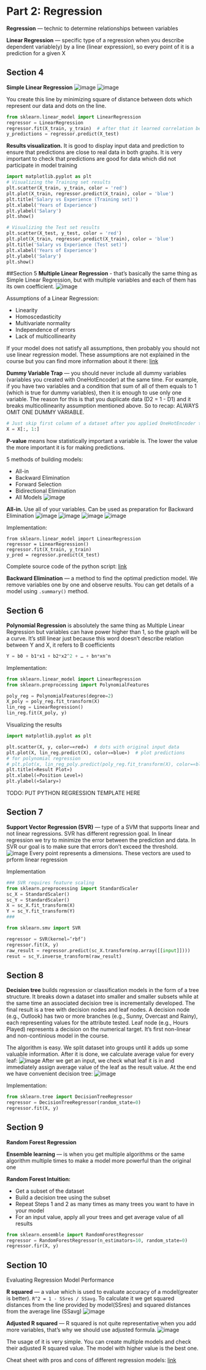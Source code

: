 # Part 2: Regression

**Regression**  — technic to determine relationships between variables

**Linear Regression**  —  specific type of a regression when you describe dependent variable(y) by a line (linear expression), so every point of it is a prediction for a given X

## Section 4
**Simple Linear Regression**
![image](images/2.png)
![image](images/3.png)

You create this line by minimizing square of distance between dots which represent our data and dots on the line.
```python
from sklearn.linear_model import LinearRegression
regressor = LinearRegression
regressor.fit(X_train, y_train)  # after that it learned correlation between X and y
y_predictions = regressor.predict(X_test)
```

**Results visualization.** It is good to display input data and prediction to ensure that predictions are close to
real data in both graphs. It is very important to check that predictions are good for data which did not
participate in model training
```python
import matplotlib.pyplot as plt
# Visualizing the Training set results
plt.scatter(X_train, y_train, color = 'red')
plt.plot(X_train, regressor.predict(X_train), color = 'blue')
plt.title('Salary vs Experience (Training set)')
plt.xlabel('Years of Experience')
plt.ylabel('Salary')
plt.show()

# Visualizing the Test set results
plt.scatter(X_test, y_test, color = 'red')
plt.plot(X_train, regressor.predict(X_train), color = 'blue')
plt.title('Salary vs Experience (Test set)')
plt.xlabel('Years of Experience')
plt.ylabel('Salary')
plt.show()
```


##Section 5
**Multiple Linear Regression**  -  that’s basically the same thing as Simple Linear Regression, but with multiple variables and each of them has its own coefficient.
![image](images/4.png)

Assumptions of a Linear Regression: 
* Linearity
* Homoscedasticity
* Multivariate normality
* Independence of errors
* Lack of multicollinearity

If your model does not satisfy all assumptions, then probably you should not use linear regression model.
These assumptions are not explained in the course but you can find more information about it there: [link](https://www.kdnuggets.com/2016/06/brief-primer-linear-regression-part-2.html)


**Dummy Variable Trap**  —  you should never include all dummy variables (variables you created with OneHotEncoder) at the same time.  For example, if you have two variables and a condition that sum of all of them equals to 1 (which is true for dummy variables), then it is enough to use only one variable. The reason for this is that you duplicate data (D2 = 1 - D1) and it breaks multicollinearity assumption mentioned above. So to recap: ALWAYS OMIT ONE DUMMY VARIABLE.
```python
# Just skip first column of a dataset after you applied OneHotEncoder to avoid Dummy Variable Trap
X = X[:, 1:]
```

**P-value** means how statistically important a variable is. The lower the value the more important it is for making predictions.

5 methods of building models:
* All-in
* Backward Elimination
* Forward Selection
* Bidirectional Elimination
* All Models
![image](images/5.png)


**All-in.** Use all of your variables. Can be used as preparation for Backward Elimination
![image](images/6.png)
![image](images/7.png)
![image](images/8.png)
![image](images/9.png)

Implementation:
```
from sklearn.linear_model import LinearRegression
regressor = LinearRegression()
regressor.fit(X_train, y_train)
y_pred = regressor.predict(X_test)
```

Complete source code of the python script: [link](https://github.com/tanvirrazin/Machine-Learning-A-Z-Udemy/blob/master/part_2-regression/multiple-regression/multiple_linear_regression.py)

**Backward Elimination**  —  a method to find the optimal prediction model. We remove variables one by one and observe results. You can get details of a model using `.summary()` method.

## Section 6
**Polynomial Regression** is absolutely the same thing as Multiple Linear Regression but variables can have power higher than 1, so the graph will be a curve.
It’s still linear just because this word doesn’t describe relation between Y and X, it refers to B coefficients
```python
Y = b0 + b1*x1 + b2*x2^2 + … + bn*xn^n
```

Implementation:
```python
from sklearn.linear_model import LinearRegression
from sklearn.preprocessing import PolynomialFeatures

poly_reg = PolynomialFeatures(degree=2)
X_poly = poly_reg.fit_transform(X)
lin_reg = LinearRegression()
lin_reg.fit(X_poly, y)
```

Visualizing the results
```python
import matplotlib.pyplot as plt

plt.scatter(X, y, color=«red»)  # dots with original input data
plt.plot(X, lin_reg.predict(X), color=«blue»)  # plot predictions
# for polynomial regression
# plt.plot(x, lin_reg_poly.predict(poly_reg.fit_transform(X), color=«blue»)
plt.title(«Result Plot»)
plt.xlabel(«Position Level»)
plt.ylabel(«Salary»)
```

TODO: PUT PYTHON REGRESSION TEMPLATE HERE


## Section 7
**Support Vector Regression (SVR)**  —  type of a SVM that supports linear and not linear regressions. SVR has different regression goal. In linear regression we try to minimize the error between the prediction and data. In SVR our goal is to make sure that errors don’t exceed the threshold.
![image](images/10.png)
Every point represents a dimensions. These vectors are used to prform linear regression

Implementation
```python
### SVR requires feature scaling
from sklearn.preprocessing import StandardScaler
sc_X = StandardScaler()
sc_Y = StandardScaler()
X = sc_X.fit_transform(X)
Y = sc_Y.fit_transform(Y)
###

from sklearn.smv import SVR

regressor = SVR(kernel=‘rbf’)
regressor.fit(X, y)
raw_result = regressor.predict(sc_X.transform(np.array([[input]])))
resut = sc_Y.inverse_transform(raw_result)
```


## Section 8
**Decision tree** builds regression or classification models in the form of a tree structure. It breaks down a dataset into smaller and smaller subsets while at the same time an associated decision tree is incrementally developed. The final result is a tree with decision nodes and leaf nodes. A decision node (e.g., Outlook) has two or more branches (e.g., Sunny, Overcast and Rainy), each representing values for the attribute tested. Leaf node (e.g., Hours Played) represents a decision on the numerical target. It’s first non-linear and non-continious model in the course.

The algorithm is easy. We split dataset into groups until it adds up some valuable information. After it is done, we calculate average value for every leaf:
![image](images/11.png)
After we get an input, we check what leaf it is in and immediately assign average value of the leaf as the result value.
At the end we have convenient decision tree: ![image](images/12.png)

Implementation:
```python
from sklearn.tree import DecisionTreeRegressor
regressor = DecisionTreeRegressor(random_state=0)
regressor.fit(X, y)
```
 

## Section 9
**Random Forest Regression**

**Ensemble learning**  —  is when you get multiple algorithms or the same algorithm multiple times to make a model more powerful than the original one

**Random Forest Intuition:**
* Get a subset of the dataset
* Build a decision tree using the subset
* Repeat Steps 1 and 2 as many times as many trees you want to have in your model
* For an input value, apply all your trees and get average value of all results

```python
from sklearn.ensemble import RandomForestRegressor
regressor = RandomForestRegressor(n_estimators=10, random_state=0)
regressor.fir(X, y)
```

## Section 10
Evaluating Regression Model Performance

**R squared**  —  a value which is used to evaluate accuracy of a model(greater is better).
`R^2 = 1 - SSres / SSavg`.
To calculate it we get squared distances from the line provided by model(SSres) and squared distances from the average line (SSavg)
![image](images/13.png)

**Adjusted R squared**  —  R squared is not quite representative when you add more variables, that’s why we should use adjusted formula.
![image](images/14.png)

The usage of it is very simple. You can create multiple models and check their adjusted R squared value. The model with higher value is the best one.

Cheat sheet with pros and cons of different regression models: [link](https://sds-platform-private.s3-us-east-2.amazonaws.com/uploads/P14-Regression-Pros-Cons.pdf)
